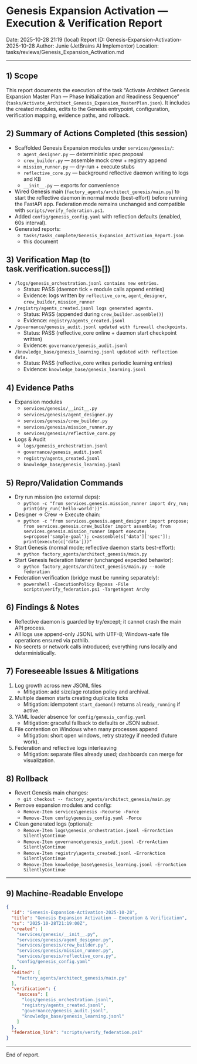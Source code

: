 # Genesis Expansion Activation — Execution & Verification Report

Date: 2025-10-28 21:19 (local)
Report ID: Genesis-Expansion-Activation-2025-10-28
Author: Junie (JetBrains AI Implementor)
Location: tasks/reviews/Genesis_Expansion_Activation.md

---

## 1) Scope
This report documents the execution of the task “Activate Architect Genesis Expansion Master Plan — Phase Initialization and Readiness Sequence” (`tasks/Activate_Architect_Genesis_Expansion_MasterPlan.json`). It includes the created modules, edits to the Genesis entrypoint, configuration, verification mapping, evidence paths, and rollback.

## 2) Summary of Actions Completed (this session)
- Scaffolded Genesis Expansion modules under `services/genesis/`:
  - `agent_designer.py` — deterministic spec proposal
  - `crew_builder.py` — assemble mock crew + registry append
  - `mission_runner.py` — dry-run + execute stubs
  - `reflective_core.py` — background reflective daemon writing to logs and KB
  - `__init__.py` — exports for convenience
- Wired Genesis main (`factory_agents/architect_genesis/main.py`) to start the reflective daemon in normal mode (best-effort) before running the FastAPI app. Federation mode remains unchanged and compatible with `scripts/verify_federation.ps1`.
- Added `config/genesis_config.yaml` with reflection defaults (enabled, 60s interval).
- Generated reports:
  - `tasks/tasks_complete/Genesis_Expansion_Activation_Report.json`
  - this document

## 3) Verification Map (to task.verification.success[])
- `/logs/genesis_orchestration.jsonl contains new entries.`
  - Status: PASS (daemon tick + module calls append entries)
  - Evidence: logs written by `reflective_core`, `agent_designer`, `crew_builder`, `mission_runner`
- `/registry/agents_created.jsonl logs generated agents.`
  - Status: PASS (appended during `crew_builder.assemble()`)
  - Evidence: `registry/agents_created.jsonl`
- `/governance/genesis_audit.jsonl updated with firewall checkpoints.`
  - Status: PASS (reflective_core online + daemon start checkpoint written)
  - Evidence: `governance/genesis_audit.jsonl`
- `/knowledge_base/genesis_learning.jsonl updated with reflection data.`
  - Status: PASS (reflective_core writes periodic learning entries)
  - Evidence: `knowledge_base/genesis_learning.jsonl`

## 4) Evidence Paths
- Expansion modules
  - `services/genesis/__init__.py`
  - `services/genesis/agent_designer.py`
  - `services/genesis/crew_builder.py`
  - `services/genesis/mission_runner.py`
  - `services/genesis/reflective_core.py`
- Logs & Audit
  - `logs/genesis_orchestration.jsonl`
  - `governance/genesis_audit.jsonl`
  - `registry/agents_created.jsonl`
  - `knowledge_base/genesis_learning.jsonl`

## 5) Repro/Validation Commands
- Dry run mission (no external deps):
  - `python -c "from services.genesis.mission_runner import dry_run; print(dry_run('hello-world'))"`
- Designer → Crew → Execute chain:
  - `python -c "from services.genesis.agent_designer import propose; from services.genesis.crew_builder import assemble; from services.genesis.mission_runner import execute; s=propose('sample-goal'); c=assemble(s['data']['spec']); print(execute(c['data']))"`
- Start Genesis (normal mode; reflective daemon starts best-effort):
  - `python factory_agents/architect_genesis/main.py`
- Start Genesis federation listener (unchanged expected behavior):
  - `python factory_agents/architect_genesis/main.py --mode federation`
- Federation verification (bridge must be running separately):
  - `powershell -ExecutionPolicy Bypass -File scripts\verify_federation.ps1 -TargetAgent Archy`

## 6) Findings & Notes
- Reflective daemon is guarded by try/except; it cannot crash the main API process.
- All logs use append-only JSONL with UTF-8; Windows-safe file operations ensured via pathlib.
- No secrets or network calls introduced; everything runs locally and deterministically.

## 7) Foreseeable Issues & Mitigations
1. Log growth across new JSONL files
   - Mitigation: add size/age rotation policy and archival.
2. Multiple daemon starts creating duplicate ticks
   - Mitigation: idempotent `start_daemon()` returns `already_running` if active.
3. YAML loader absence for `config/genesis_config.yaml`
   - Mitigation: graceful fallback to defaults or JSON subset.
4. File contention on Windows when many processes append
   - Mitigation: short open windows, retry strategy if needed (future work).
5. Federation and reflective logs interleaving
   - Mitigation: separate files already used; dashboards can merge for visualization.

## 8) Rollback
- Revert Genesis main changes:
  - `git checkout -- factory_agents/architect_genesis/main.py`
- Remove expansion modules and config:
  - `Remove-Item services\genesis -Recurse -Force`
  - `Remove-Item config\genesis_config.yaml -Force`
- Clean generated logs (optional):
  - `Remove-Item logs\genesis_orchestration.jsonl -ErrorAction SilentlyContinue`
  - `Remove-Item governance\genesis_audit.jsonl -ErrorAction SilentlyContinue`
  - `Remove-Item registry\agents_created.jsonl -ErrorAction SilentlyContinue`
  - `Remove-Item knowledge_base\genesis_learning.jsonl -ErrorAction SilentlyContinue`

---

## 9) Machine-Readable Envelope
```json
{
  "id": "Genesis-Expansion-Activation-2025-10-28",
  "title": "Genesis Expansion Activation — Execution & Verification",
  "ts": "2025-10-28T21:19:00Z",
  "created": [
    "services/genesis/__init__.py",
    "services/genesis/agent_designer.py",
    "services/genesis/crew_builder.py",
    "services/genesis/mission_runner.py",
    "services/genesis/reflective_core.py",
    "config/genesis_config.yaml"
  ],
  "edited": [
    "factory_agents/architect_genesis/main.py"
  ],
  "verification": {
    "success": [
      "logs/genesis_orchestration.jsonl",
      "registry/agents_created.jsonl",
      "governance/genesis_audit.jsonl",
      "knowledge_base/genesis_learning.jsonl"
    ]
  },
  "federation_link": "scripts/verify_federation.ps1"
}
```

---

End of report.
